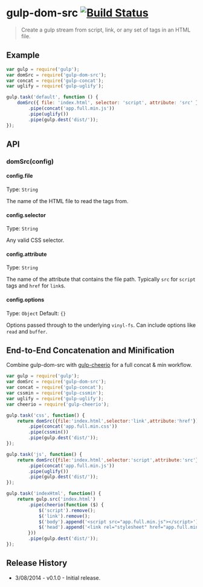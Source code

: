 # gulp-dom-src [![Build Status](https://travis-ci.org/cgross/gulp-dom-src.png)](https://travis-ci.org/cgross/gulp-dom-src)

> Create a gulp stream from script, link, or any set of tags in an HTML file.

## Example

```js
var gulp = require('gulp');
var domSrc = require('gulp-dom-src');
var concat = require('gulp-concat');
var uglify = require('gulp-uglify');

gulp.task('default', function () {
	domSrc({ file: 'index.html', selector: 'script', attribute: 'src' })
        .pipe(concat('app.full.min.js'))
        .pipe(uglify())
        .pipe(gulp.dest('dist/'));
});
```

## API

### domSrc(config)


#### config.file

Type: `String`

The name of the HTML file to read the tags from.


#### config.selector

Type: `String`

Any valid CSS selector.


#### config.attribute

Type: `String`

The name of the attribute that contains the file path.  Typically `src` for `script` tags and `href` for `link`s.


#### config.options

Type: `Object`
Default: `{}`

Options passed through to the underlying `vinyl-fs`.  Can include options like `read` and `buffer`.

End-to-End Concatenation and Minification
-------------

Combine gulp-dom-src with [gulp-cheerio](https://github.com/KenPowers/gulp-cheerio) for a full concat & min workflow.

```js
var gulp = require('gulp');
var domSrc = require('gulp-dom-src');
var concat = require('gulp-concat');
var cssmin = require('gulp-cssmin');
var uglify = require('gulp-uglify');
var cheerio = require('gulp-cheerio');

gulp.task('css', function() {
    return domSrc({file:'index.html',selector:'link',attribute:'href'})
    	.pipe(concat('app.full.min.css'))
        .pipe(cssmin())
        .pipe(gulp.dest('dist/'));
});

gulp.task('js', function() {
    return domSrc({file:'index.html',selector:'script',attribute:'src'})
        .pipe(concat('app.full.min.js'))
        .pipe(uglify())
        .pipe(gulp.dest('dist/'));
});

gulp.task('indexHtml', function() {
    return gulp.src('index.html')
        .pipe(cheerio(function ($) {
            $('script').remove();
            $('link').remove();
            $('body').append('<script src="app.full.min.js"></script>');
            $('head').append('<link rel="stylesheet" href="app.full.min.css">');
        }))
        .pipe(gulp.dest('dist/'));
});
```

Release History
-------------
* 3/08/2014 - v0.1.0 - Initial release.
